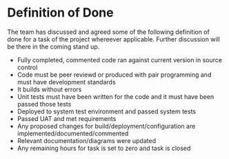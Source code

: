 # Definition of Done
The team has discussed and agreed some of the following definition of done for a task of the project whereever applicable. Further discussion will be there in the coming stand up.
* Fully completed, commented code ran against current version in source control
* Code must be peer reviewd or produced with pair programming and must have development standards
* It builds without errors
* Unit tests must have been written for the code and it must have been passed those tests
* Deployed to system test environment and passed system tests
* Passed UAT and met requirements
* Any proposed changes for build/deployment/configuration are implemented/documented/commented
* Relevant documentation/diagrams were updated
* Any remaining hours for task is set to zero and task is closed
